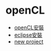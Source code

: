 # openCL
* [openCL安裝](https://github.com/TitanLi/openCL/blob/master/opencl.md)
* [eclipse安裝](https://github.com/TitanLi/openCL/blob/master/eclipse.md)
* [new project](https://github.com/TitanLi/openCL/blob/master/create.md)
